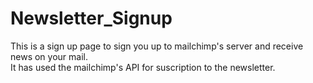 # Newsletter_Signup  
This is a sign up page to sign you up to mailchimp's server and receive news on your mail.  
It has used the mailchimp's API for suscription to the newsletter.
